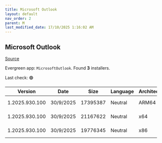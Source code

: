 ```yaml
---
title: Microsoft Outlook
layout: default
nav_order: 2
parent: M
last_modified_date: 17/10/2025 1:16:02 AM
---
```


## Microsoft Outlook

[Source](https://learn.microsoft.com/en-us/microsoft-365-apps/outlook/get-started/deployment-new-outlook)

Evergreen app: `MicrosoftOutlook`. Found **3** installers.

Last check: 🟢

| Version        | Date      | Size     | Language | Architecture | Type | URI                                                                                                                                                                                                                              |
| -------------- | --------- | -------- | -------- | ------------ | ---- | -------------------------------------------------------------------------------------------------------------------------------------------------------------------------------------------------------------------------------- |
| 1.2025.930.100 | 30/9/2025 | 17395387 | Neutral  | ARM64        | msix | [https://res.cdn.office.net/nativehost/5mttl/installer/v2/1.2025.930.100/Microsoft.OutlookForWindows_arm64.msix](https://res.cdn.office.net/nativehost/5mttl/installer/v2/1.2025.930.100/Microsoft.OutlookForWindows_arm64.msix) |
| 1.2025.930.100 | 30/9/2025 | 21167622 | Neutral  | x64          | msix | [https://res.cdn.office.net/nativehost/5mttl/installer/v2/1.2025.930.100/Microsoft.OutlookForWindows_x64.msix](https://res.cdn.office.net/nativehost/5mttl/installer/v2/1.2025.930.100/Microsoft.OutlookForWindows_x64.msix)     |
| 1.2025.930.100 | 30/9/2025 | 19776345 | Neutral  | x86          | msix | [https://res.cdn.office.net/nativehost/5mttl/installer/v2/1.2025.930.100/Microsoft.OutlookForWindows_x86.msix](https://res.cdn.office.net/nativehost/5mttl/installer/v2/1.2025.930.100/Microsoft.OutlookForWindows_x86.msix)     |
